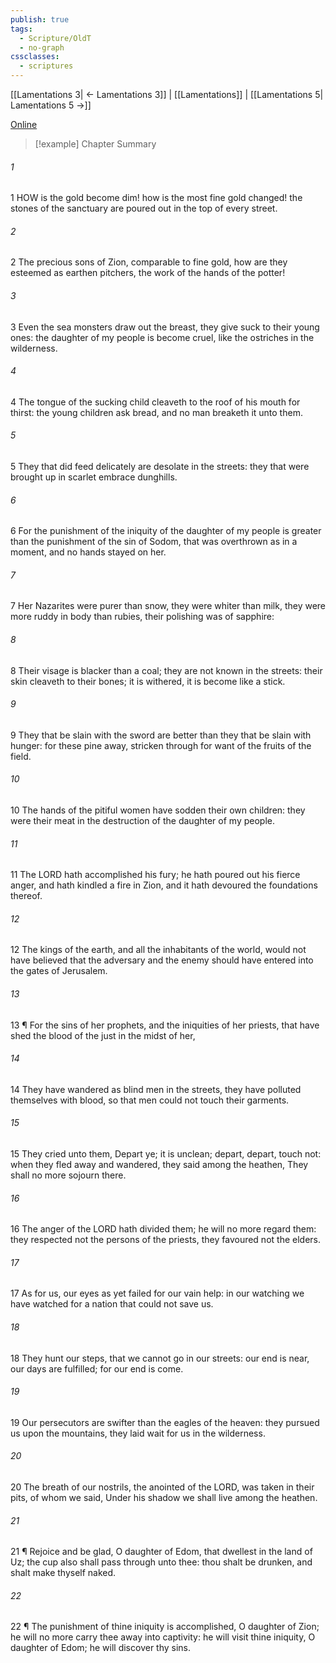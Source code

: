 ```yaml
---
publish: true
tags:
  - Scripture/OldT
  - no-graph
cssclasses:
  - scriptures
---
```

[[Lamentations 3| ← Lamentations 3]] | [[Lamentations]] | [[Lamentations 5| Lamentations 5 →]]

[Online](https://churchofjesuschrist.org/study/scriptures/ot/lam/4?lang=eng)

>[!example] Chapter Summary
>
###### 1
1 HOW is the gold become dim!  how is the most fine gold changed!  the stones of the sanctuary are poured out in the top of every street.
###### 2
2 The precious sons of Zion, comparable to fine gold, how are they esteemed as earthen pitchers, the work of the hands of the potter!
###### 3
3 Even the sea monsters draw out the breast, they give suck to their young ones: the daughter of my people is become cruel, like the ostriches in the wilderness.
###### 4
4 The tongue of the sucking child cleaveth to the roof of his mouth for thirst: the young children ask bread, and no man breaketh it unto them.
###### 5
5 They that did feed delicately are desolate in the streets: they that were brought up in scarlet embrace dunghills.
###### 6
6 For the punishment of the iniquity of the daughter of my people is greater than the punishment of the sin of Sodom, that was overthrown as in a moment, and no hands stayed on her.
###### 7
7 Her Nazarites were purer than snow, they were whiter than milk, they were more ruddy in body than rubies, their polishing was of sapphire:
###### 8
8 Their visage is blacker than a coal; they are not known in the streets: their skin cleaveth to their bones; it is withered, it is become like a stick.
###### 9
9 They that be slain with the sword are better than they that be slain with hunger: for these pine away, stricken through for want of the fruits of the field.
###### 10
10 The hands of the pitiful women have sodden their own children: they were their meat in the destruction of the daughter of my people.
###### 11
11 The LORD hath accomplished his fury; he hath poured out his fierce anger, and hath kindled a fire in Zion, and it hath devoured the foundations thereof.
###### 12
12 The kings of the earth, and all the inhabitants of the world, would not have believed that the adversary and the enemy should have entered into the gates of Jerusalem.
###### 13
13 ¶ For the sins of her prophets, and the iniquities of her priests, that have shed the blood of the just in the midst of her,
###### 14
14 They have wandered as blind men in the streets, they have polluted themselves with blood, so that men could not touch their garments.
###### 15
15 They cried unto them, Depart ye; it is unclean; depart, depart, touch not: when they fled away and wandered, they said among the heathen, They shall no more sojourn there.
###### 16
16 The anger of the LORD hath divided them; he will no more regard them: they respected not the persons of the priests, they favoured not the elders.
###### 17
17 As for us, our eyes as yet failed for our vain help: in our watching we have watched for a nation that could not save us.
###### 18
18 They hunt our steps, that we cannot go in our streets: our end is near, our days are fulfilled; for our end is come.
###### 19
19 Our persecutors are swifter than the eagles of the heaven: they pursued us upon the mountains, they laid wait for us in the wilderness.
###### 20
20 The breath of our nostrils, the anointed of the LORD, was taken in their pits, of whom we said, Under his shadow we shall live among the heathen.
###### 21
21 ¶ Rejoice and be glad, O daughter of Edom, that dwellest in the land of Uz; the cup also shall pass through unto thee: thou shalt be drunken, and shalt make thyself naked.
###### 22
22 ¶ The punishment of thine iniquity is accomplished, O daughter of Zion; he will no more carry thee away into captivity: he will visit thine iniquity, O daughter of Edom; he will discover thy sins.




